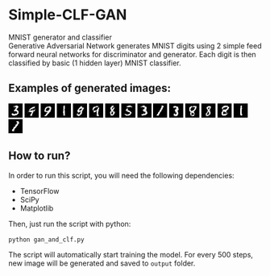 # Simple-CLF-GAN
MNIST generator and classifier</br>
Generative Adversarial Network generates MNIST digits using 2 simple feed forward neural networks for discriminator and generator. Each digit is then classified by basic (1 hidden layer) MNIST classifier.

## Examples of generated images:
![alt text](https://raw.githubusercontent.com/gstark0/Simple-CLF-GAN/master/examples/35000.jpg)
![alt text](https://raw.githubusercontent.com/gstark0/Simple-CLF-GAN/master/examples/38000.jpg)
![alt text](https://raw.githubusercontent.com/gstark0/Simple-CLF-GAN/master/examples/39500.jpg)
![alt text](https://raw.githubusercontent.com/gstark0/Simple-CLF-GAN/master/examples/40000.jpg)
![alt text](https://raw.githubusercontent.com/gstark0/Simple-CLF-GAN/master/examples/45500.jpg)
![alt text](https://raw.githubusercontent.com/gstark0/Simple-CLF-GAN/master/examples/48500.jpg)
![alt text](https://raw.githubusercontent.com/gstark0/Simple-CLF-GAN/master/examples/50500.jpg)
![alt text](https://raw.githubusercontent.com/gstark0/Simple-CLF-GAN/master/examples/53000.jpg)
![alt text](https://raw.githubusercontent.com/gstark0/Simple-CLF-GAN/master/examples/55000.jpg)
![alt text](https://raw.githubusercontent.com/gstark0/Simple-CLF-GAN/master/examples/57500.jpg)
![alt text](https://raw.githubusercontent.com/gstark0/Simple-CLF-GAN/master/examples/61000.jpg)
![alt text](https://raw.githubusercontent.com/gstark0/Simple-CLF-GAN/master/examples/62500.jpg)
![alt text](https://raw.githubusercontent.com/gstark0/Simple-CLF-GAN/master/examples/72000.jpg)
![alt text](https://raw.githubusercontent.com/gstark0/Simple-CLF-GAN/master/examples/74500.jpg)
![alt text](https://raw.githubusercontent.com/gstark0/Simple-CLF-GAN/master/examples/75500.jpg)
![alt text](https://raw.githubusercontent.com/gstark0/Simple-CLF-GAN/master/examples/80500.jpg)

## How to run?
In order to run this script, you will need the following dependencies:

- TensorFlow
- SciPy
- Matplotlib

Then, just run the script with python:

    python gan_and_clf.py

The script will automatically start training the model. For every 500 steps, new image will be generated and saved to `output` folder.
